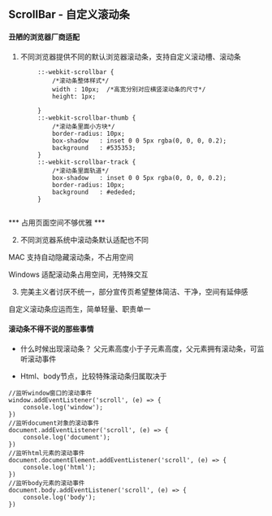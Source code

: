 ## ScrollBar - 自定义滚动条


#### 丑陋的浏览器厂商适配
1. 不同浏览器提供不同的默认浏览器滚动条，支持自定义滚动槽、滚动条
```
        ::-webkit-scrollbar {
            /*滚动条整体样式*/
            width : 10px;  /*高宽分别对应横竖滚动条的尺寸*/
            height: 1px;

        }
        ::-webkit-scrollbar-thumb {
            /*滚动条里面小方块*/
            border-radius: 10px;
            box-shadow   : inset 0 0 5px rgba(0, 0, 0, 0.2);
            background   : #535353;
        }
        ::-webkit-scrollbar-track {
            /*滚动条里面轨道*/
            box-shadow   : inset 0 0 5px rgba(0, 0, 0, 0.2);
            border-radius: 10px;
            background   : #ededed;
        }


```
*** 占用页面空间不够优雅 ***

2. 不同浏览器系统中滚动条默认适配也不同

MAC 支持自动隐藏滚动条，不占用空间

Windows 适配滚动条占用空间，无特殊交互

3. 完美主义者讨厌不统一，部分宣传页希望整体简洁、干净，空间有延伸感

自定义滚动条应运而生，简单轻量、职责单一

#### 滚动条不得不说的那些事情

- 什么时候出现滚动条？
父元素高度小于子元素高度，父元素拥有滚动条，可监听滚动事件

- Html、body节点，比较特殊滚动条归属取决于

```
//监听window窗口的滚动事件
window.addEventListener('scroll', (e) => {
    console.log('window');
})
//监听document对象的滚动事件
document.addEventListener('scroll', (e) => {
    console.log('document');
})
//监听html元素的滚动事件
document.documentElement.addEventListener('scroll', (e) => {
    console.log('html');
})
//监听body元素的滚动事件
document.body.addEventListener('scroll', (e) => {
    console.log('body');
})

```
